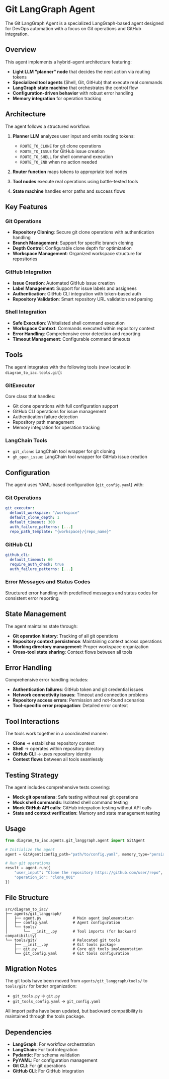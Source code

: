 # Git LangGraph Agent

The Git LangGraph Agent is a specialized LangGraph-based agent designed for DevOps automation with a focus on Git operations and GitHub integration.

## Overview

This agent implements a hybrid-agent architecture featuring:
- **Light LLM "planner" node** that decides the next action via routing tokens
- **Specialized tool agents** (Shell, Git, GitHub) that execute real commands
- **LangGraph state machine** that orchestrates the control flow
- **Configuration-driven behavior** with robust error handling
- **Memory integration** for operation tracking

## Architecture

The agent follows a structured workflow:

1. **Planner LLM** analyzes user input and emits routing tokens:
   - `ROUTE_TO_CLONE` for git clone operations
   - `ROUTE_TO_ISSUE` for GitHub issue creation
   - `ROUTE_TO_SHELL` for shell command execution
   - `ROUTE_TO_END` when no action needed

2. **Router function** maps tokens to appropriate tool nodes

3. **Tool nodes** execute real operations using battle-tested tools

4. **State machine** handles error paths and success flows

## Key Features

### Git Operations
- **Repository Cloning**: Secure git clone operations with authentication handling
- **Branch Management**: Support for specific branch cloning
- **Depth Control**: Configurable clone depth for optimization
- **Workspace Management**: Organized workspace structure for repositories

### GitHub Integration
- **Issue Creation**: Automated GitHub issue creation
- **Label Management**: Support for issue labels and assignees
- **Authentication**: GitHub CLI integration with token-based auth
- **Repository Validation**: Smart repository URL validation and parsing

### Shell Integration
- **Safe Execution**: Whitelisted shell command execution
- **Workspace Context**: Commands executed within repository context
- **Error Handling**: Comprehensive error detection and reporting
- **Timeout Management**: Configurable command timeouts

## Tools

The agent integrates with the following tools (now located in `diagram_to_iac.tools.git`):

### GitExecutor
Core class that handles:
- Git clone operations with full configuration support
- GitHub CLI operations for issue management
- Authentication failure detection
- Repository path management
- Memory integration for operation tracking

### LangChain Tools
- `git_clone`: LangChain tool wrapper for git cloning
- `gh_open_issue`: LangChain tool wrapper for GitHub issue creation

## Configuration

The agent uses YAML-based configuration (`git_config.yaml`) with:

### Git Operations
```yaml
git_executor:
  default_workspace: "/workspace"
  default_clone_depth: 1
  default_timeout: 300
  auth_failure_patterns: [...]
  repo_path_template: "{workspace}/{repo_name}"
```

### GitHub CLI
```yaml
github_cli:
  default_timeout: 60
  require_auth_check: true
  auth_failure_patterns: [...]
```

### Error Messages and Status Codes
Structured error handling with predefined messages and status codes for consistent error reporting.

## State Management

The agent maintains state through:
- **Git operation history**: Tracking of all git operations
- **Repository context persistence**: Maintaining context across operations
- **Working directory management**: Proper workspace organization
- **Cross-tool state sharing**: Context flows between all tools

## Error Handling

Comprehensive error handling includes:
- **Authentication failures**: GitHub token and git credential issues
- **Network connectivity issues**: Timeout and connection problems
- **Repository access errors**: Permission and not-found scenarios
- **Tool-specific error propagation**: Detailed error context

## Tool Interactions

The tools work together in a coordinated manner:
- **Clone** → establishes repository context
- **Shell** → operates within repository directory
- **GitHub CLI** → uses repository identity
- **Context flows** between all tools seamlessly

## Testing Strategy

The agent includes comprehensive tests covering:
- **Mock git operations**: Safe testing without real git operations
- **Mock shell commands**: Isolated shell command testing
- **Mock GitHub API calls**: GitHub integration testing without API calls
- **State and context verification**: Memory and state management testing

## Usage

```python
from diagram_to_iac.agents.git_langgraph.agent import GitAgent

# Initialize the agent
agent = GitAgent(config_path="path/to/config.yaml", memory_type="persistent")

# Run git operations
result = agent.run({
    "user_input": "Clone the repository https://github.com/user/repo",
    "operation_id": "clone_001"
})
```

## File Structure

```
src/diagram_to_iac/
├── agents/git_langgraph/
│   ├── agent.py              # Main agent implementation
│   ├── config.yaml           # Agent configuration
│   └── tools/
│       └── __init__.py       # Tool imports (for backward compatibility)
└── tools/git/                # Relocated git tools
    ├── __init__.py           # Git tools package
    ├── git.py                # Core git tools implementation
    └── git_config.yaml       # Git tools configuration
```

## Migration Notes

The git tools have been moved from `agents/git_langgraph/tools/` to `tools/git/` for better organization:
- `git_tools.py` → `git.py`
- `git_tools_config.yaml` → `git_config.yaml`

All import paths have been updated, but backward compatibility is maintained through the tools package.

## Dependencies

- **LangGraph**: For workflow orchestration
- **LangChain**: For tool integration
- **Pydantic**: For schema validation
- **PyYAML**: For configuration management
- **Git CLI**: For git operations
- **GitHub CLI**: For GitHub integration